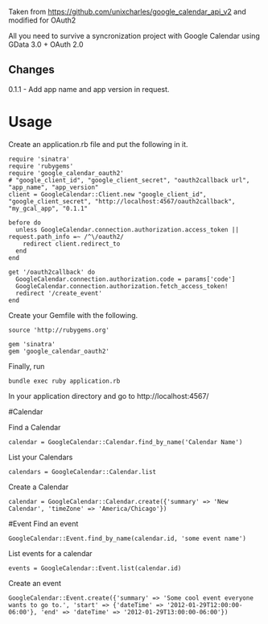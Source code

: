 Taken from https://github.com/unixcharles/google_calendar_api_v2 and modified for OAuth2

All you need to survive a syncronization project with Google Calendar using GData 3.0 + OAuth 2.0

Changes
-------

0.1.1 - Add app name and app version in request.


# Usage
  Create an application.rb file and put the following in it.

    require 'sinatra'
    require 'rubygems'
    require 'google_calendar_oauth2'
    # "google_client_id", "google_client_secret", "oauth2callback url", "app_name", "app_version"
    client = GoogleCalendar::Client.new "google_client_id", "google_client_secret", "http://localhost:4567/oauth2callback", "my_gcal_app", "0.1.1"

    before do
      unless GoogleCalendar.connection.authorization.access_token || request.path_info =~ /^\/oauth2/
        redirect client.redirect_to
      end 
    end

    get '/oauth2callback' do
      GoogleCalendar.connection.authorization.code = params['code']
      GoogleCalendar.connection.authorization.fetch_access_token!
      redirect '/create_event'
    end

  Create your Gemfile with the following.

    source 'http://rubygems.org'

    gem 'sinatra'
    gem 'google_calendar_oauth2'

  Finally, run 

    bundle exec ruby application.rb

  In your application directory and go to http://localhost:4567/

#Calendar

  Find a Calendar

    calendar = GoogleCalendar::Calendar.find_by_name('Calendar Name')

  List your Calendars

    calendars = GoogleCalendar::Calendar.list

  Create a Calendar

    calendar = GoogleCalendar::Calendar.create({'summary' => 'New Calendar', 'timeZone' => 'America/Chicago'})

#Event
  Find an event

    GoogleCalendar::Event.find_by_name(calendar.id, 'some event name')

  List events for a calendar

    events = GoogleCalendar::Event.list(calendar.id)

  Create an event

    GoogleCalendar::Event.create({'summary' => 'Some cool event everyone wants to go to.', 'start' => {'dateTime' => '2012-01-29T12:00:00-06:00'}, 'end' => 'dateTime' => '2012-01-29T13:00:00-06:00'})